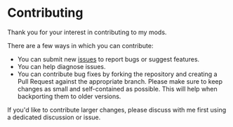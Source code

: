 Contributing
============

Thank you for your interest in contributing to my mods.

There are a few ways in which you can contribute:

* You can submit new [issues](https://github.com/TBoshoven/MinecraftMods/issues) to report bugs or suggest features.
* You can help diagnose issues.
* You can contribute bug fixes by forking the repository and creating a Pull Request against the appropriate branch.
  Please make sure to keep changes as small and self-contained as possible. This will help when backporting them to 
  older versions.

If you'd like to contribute larger changes, please discuss with me first using a dedicated discussion or issue.
